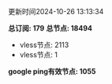 更新时间2024-10-26 13:13:34

**总订阅: 179**
**总节点: 18494**
- vless节点: 2113
- vless节点: 1

**google ping有效节点: 1055**
